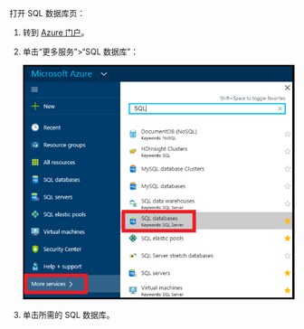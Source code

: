 
打开 SQL 数据库页：

1. 转到 [Azure 门户](https://portal.azure.cn)。
2. 单击“更多服务”>“SQL 数据库”：
   
   ![SQL 数据库](./media/sql-database-browse-to-database/browse-to-database.png)  

3. 单击所需的 SQL 数据库。

<!---HONumber=Mooncake_0116_2017-->